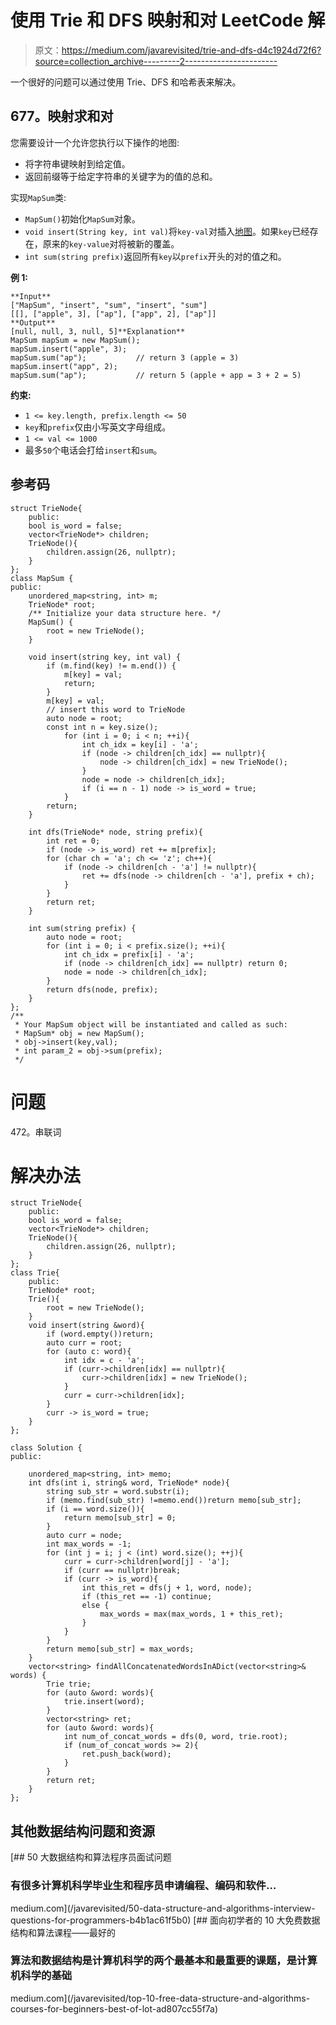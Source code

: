 # 使用 Trie 和 DFS 映射和对 LeetCode 解

> 原文：<https://medium.com/javarevisited/trie-and-dfs-d4c1924d72f6?source=collection_archive---------2----------------------->

一个很好的问题可以通过使用 Trie、DFS 和哈希表来解决。

## 677。映射求和对

您需要设计一个允许您执行以下操作的地图:

*   将字符串键映射到给定值。
*   返回前缀等于给定字符串的关键字为的值的总和。

实现`MapSum`类:

*   `MapSum()`初始化`MapSum`对象。
*   `void insert(String key, int val)`将`key-val`对插入[地图](https://www.java67.com/2013/02/10-examples-of-hashmap-in-java-programming-tutorial.html)。如果`key`已经存在，原来的`key-value`对将被新的覆盖。
*   `int sum(string prefix)`返回所有`key`以`prefix`开头的对的值之和。

**例 1:**

```
**Input**
["MapSum", "insert", "sum", "insert", "sum"]
[[], ["apple", 3], ["ap"], ["app", 2], ["ap"]]
**Output**
[null, null, 3, null, 5]**Explanation**
MapSum mapSum = new MapSum();
mapSum.insert("apple", 3);  
mapSum.sum("ap");           // return 3 (apple = 3)
mapSum.insert("app", 2);    
mapSum.sum("ap");           // return 5 (apple + app = 3 + 2 = 5)
```

**约束:**

*   `1 <= key.length, prefix.length <= 50`
*   `key`和`prefix`仅由小写英文字母组成。
*   `1 <= val <= 1000`
*   最多`50`个电话会打给`insert`和`sum`。

## 参考码

```
struct TrieNode{
    public:
    bool is_word = false;
    vector<TrieNode*> children;
    TrieNode(){
        children.assign(26, nullptr);
    }
};
class MapSum {
public:
    unordered_map<string, int> m;
    TrieNode* root;
    /** Initialize your data structure here. */
    MapSum() {
        root = new TrieNode();
    }

    void insert(string key, int val) {
        if (m.find(key) != m.end()) {
            m[key] = val;
            return;
        }
        m[key] = val;
        // insert this word to TrieNode
        auto node = root;
        const int n = key.size();
            for (int i = 0; i < n; ++i){
                int ch_idx = key[i] - 'a';
                if (node -> children[ch_idx] == nullptr){
                    node -> children[ch_idx] = new TrieNode();
                }
                node = node -> children[ch_idx];
                if (i == n - 1) node -> is_word = true;
            }
        return;
    }

    int dfs(TrieNode* node, string prefix){
        int ret = 0;
        if (node -> is_word) ret += m[prefix];
        for (char ch = 'a'; ch <= 'z'; ch++){
            if (node -> children[ch - 'a'] != nullptr){
                ret += dfs(node -> children[ch - 'a'], prefix + ch);
            }
        }
        return ret; 
    }

    int sum(string prefix) {
        auto node = root;
        for (int i = 0; i < prefix.size(); ++i){
            int ch_idx = prefix[i] - 'a';
            if (node -> children[ch_idx] == nullptr) return 0;
            node = node -> children[ch_idx];
        }
        return dfs(node, prefix);
    }
};
/**
 * Your MapSum object will be instantiated and called as such:
 * MapSum* obj = new MapSum();
 * obj->insert(key,val);
 * int param_2 = obj->sum(prefix);
 */
```

# 问题

472。串联词

# 解决办法

```
struct TrieNode{
    public:
    bool is_word = false;
    vector<TrieNode*> children;
    TrieNode(){
        children.assign(26, nullptr);
    }
};
class Trie{
    public:
    TrieNode* root;
    Trie(){
        root = new TrieNode();
    }
    void insert(string &word){
        if (word.empty())return;
        auto curr = root;
        for (auto c: word){
            int idx = c - 'a';
            if (curr->children[idx] == nullptr){
                curr->children[idx] = new TrieNode();
            }
            curr = curr->children[idx];
        }
        curr -> is_word = true;
    }
};

class Solution {
public:

    unordered_map<string, int> memo;
    int dfs(int i, string& word, TrieNode* node){
        string sub_str = word.substr(i);
        if (memo.find(sub_str) !=memo.end())return memo[sub_str];
        if (i == word.size()){
            return memo[sub_str] = 0;
        }
        auto curr = node;
        int max_words = -1;
        for (int j = i; j < (int) word.size(); ++j){
            curr = curr->children[word[j] - 'a'];
            if (curr == nullptr)break;
            if (curr -> is_word){
                int this_ret = dfs(j + 1, word, node);
                if (this_ret == -1) continue;
                else {
                    max_words = max(max_words, 1 + this_ret); 
                }
            }
        }
        return memo[sub_str] = max_words;
    }
    vector<string> findAllConcatenatedWordsInADict(vector<string>& words) {
        Trie trie;
        for (auto &word: words){
            trie.insert(word);
        }
        vector<string> ret;
        for (auto &word: words){
            int num_of_concat_words = dfs(0, word, trie.root);
            if (num_of_concat_words >= 2){
                ret.push_back(word);
            }
        }
        return ret;
    }
};
```

## 其他数据结构问题和资源

 [## 50 大数据结构和算法程序员面试问题

### 有很多计算机科学毕业生和程序员申请编程、编码和软件…

medium.com](/javarevisited/50-data-structure-and-algorithms-interview-questions-for-programmers-b4b1ac61f5b0) [](/javarevisited/top-10-free-data-structure-and-algorithms-courses-for-beginners-best-of-lot-ad807cc55f7a) [## 面向初学者的 10 大免费数据结构和算法课程——最好的

### 算法和数据结构是计算机科学的两个最基本和最重要的课题，是计算机科学的基础

medium.com](/javarevisited/top-10-free-data-structure-and-algorithms-courses-for-beginners-best-of-lot-ad807cc55f7a)